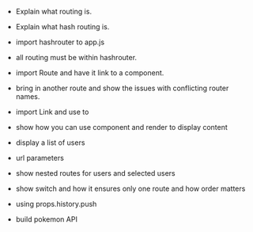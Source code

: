 - Explain what routing is.
- Explain what hash routing is.
- import hashrouter to app.js
- all routing must be within hashrouter.
- import Route and have it link to a component.
- bring in another route and show the issues with conflicting router names.
- import Link and use to
- show how you can use component and render to display content
- display a list of users
- url parameters
- show nested routes for users and selected users
- show switch and how it ensures only one route and how order matters
- using props.history.push

- build pokemon API